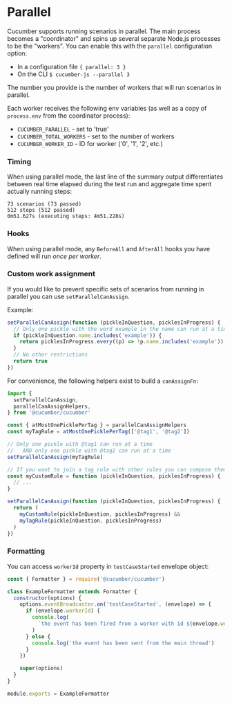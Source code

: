 # Parallel

Cucumber supports running scenarios in parallel. The main process becomes a "coordinator" and spins up several separate Node.js processes to be the "workers". You can enable this with the `parallel` configuration option:

- In a configuration file `{ parallel: 3 }`
- On the CLI `$ cucumber-js --parallel 3`

The number you provide is the number of workers that will run scenarios in parallel.

Each worker receives the following env variables (as well as a copy of `process.env` from the coordinator process):

- `CUCUMBER_PARALLEL` - set to 'true'
- `CUCUMBER_TOTAL_WORKERS` - set to the number of workers
- `CUCUMBER_WORKER_ID` - ID for worker ('0', '1', '2', etc.)

### Timing

When using parallel mode, the last line of the summary output differentiates between real time elapsed during the test run and aggregate time spent actually running steps:

```
73 scenarios (73 passed)
512 steps (512 passed)
0m51.627s (executing steps: 4m51.228s)
```

### Hooks

When using parallel mode, any `BeforeAll` and `AfterAll` hooks you have defined will run _once per worker_.

### Custom work assignment

If you would like to prevent specific sets of scenarios from running in parallel you can use `setParallelCanAssign`.

Example:

```javascript
setParallelCanAssign(function (pickleInQuestion, picklesInProgress) {
  // Only one pickle with the word example in the name can run at a time
  if (pickleInQuestion.name.includes('example')) {
    return picklesInProgress.every((p) => !p.name.includes('example'))
  }
  // No other restrictions
  return true
})
```

For convenience, the following helpers exist to build a `canAssignFn`:

```javascript
import {
  setParallelCanAssign,
  parallelCanAssignHelpers,
} from '@cucumber/cucumber'

const { atMostOnePicklePerTag } = parallelCanAssignHelpers
const myTagRule = atMostOnePicklePerTag(['@tag1', '@tag2'])

// Only one pickle with @tag1 can run at a time
//   AND only one pickle with @tag2 can run at a time
setParallelCanAssign(myTagRule)

// If you want to join a tag rule with other rules you can compose them like so:
const myCustomRule = function (pickleInQuestion, picklesInProgress) {
  // ...
}

setParallelCanAssign(function (pickleInQuestion, picklesInProgress) {
  return (
    myCustomRule(pickleInQuestion, picklesInProgress) &&
    myTagRule(pickleInQuestion, picklesInProgress)
  )
})
```

### Formatting

You can access `workerId` property in `testCaseStarted` envelope object:

```javascript
const { Formatter } = require('@cucumber/cucumber')

class ExampleFormatter extends Formatter {
  constructor(options) {
    options.eventBroadcaster.on('testCaseStarted', (envelope) => {
      if (envelope.workerId) {
        console.log(
          `the event has been fired from a worker with id ${envelope.workerId}`
        )
      } else {
        console.log('the event has been sent from the main thread')
      }
    })

    super(options)
  }
}

module.exports = ExampleFormatter
```

